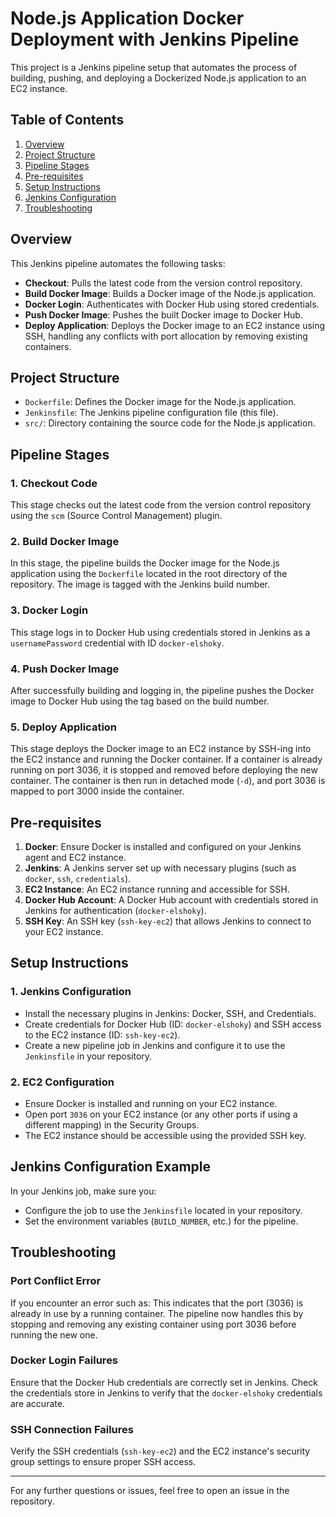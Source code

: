 # Node.js Application Docker Deployment with Jenkins Pipeline

This project is a Jenkins pipeline setup that automates the process of building, pushing, and deploying a Dockerized Node.js application to an EC2 instance.

## Table of Contents
1. [Overview](#overview)
2. [Project Structure](#project-structure)
3. [Pipeline Stages](#pipeline-stages)
4. [Pre-requisites](#pre-requisites)
5. [Setup Instructions](#setup-instructions)
6. [Jenkins Configuration](#jenkins-configuration)
7. [Troubleshooting](#troubleshooting)

## Overview
This Jenkins pipeline automates the following tasks:
- **Checkout**: Pulls the latest code from the version control repository.
- **Build Docker Image**: Builds a Docker image of the Node.js application.
- **Docker Login**: Authenticates with Docker Hub using stored credentials.
- **Push Docker Image**: Pushes the built Docker image to Docker Hub.
- **Deploy Application**: Deploys the Docker image to an EC2 instance using SSH, handling any conflicts with port allocation by removing existing containers.

## Project Structure
- `Dockerfile`: Defines the Docker image for the Node.js application.
- `Jenkinsfile`: The Jenkins pipeline configuration file (this file).
- `src/`: Directory containing the source code for the Node.js application.

## Pipeline Stages

### 1. Checkout Code
This stage checks out the latest code from the version control repository using the `scm` (Source Control Management) plugin.

### 2. Build Docker Image
In this stage, the pipeline builds the Docker image for the Node.js application using the `Dockerfile` located in the root directory of the repository. The image is tagged with the Jenkins build number.

### 3. Docker Login
This stage logs in to Docker Hub using credentials stored in Jenkins as a `usernamePassword` credential with ID `docker-elshoky`.

### 4. Push Docker Image
After successfully building and logging in, the pipeline pushes the Docker image to Docker Hub using the tag based on the build number.

### 5. Deploy Application
This stage deploys the Docker image to an EC2 instance by SSH-ing into the EC2 instance and running the Docker container. If a container is already running on port 3036, it is stopped and removed before deploying the new container. The container is then run in detached mode (`-d`), and port 3036 is mapped to port 3000 inside the container.

## Pre-requisites
1. **Docker**: Ensure Docker is installed and configured on your Jenkins agent and EC2 instance.
2. **Jenkins**: A Jenkins server set up with necessary plugins (such as `docker`, `ssh`, `credentials`).
3. **EC2 Instance**: An EC2 instance running and accessible for SSH.
4. **Docker Hub Account**: A Docker Hub account with credentials stored in Jenkins for authentication (`docker-elshoky`).
5. **SSH Key**: An SSH key (`ssh-key-ec2`) that allows Jenkins to connect to your EC2 instance.

## Setup Instructions

### 1. Jenkins Configuration
- Install the necessary plugins in Jenkins: Docker, SSH, and Credentials.
- Create credentials for Docker Hub (ID: `docker-elshoky`) and SSH access to the EC2 instance (ID: `ssh-key-ec2`).
- Create a new pipeline job in Jenkins and configure it to use the `Jenkinsfile` in your repository.

### 2. EC2 Configuration
- Ensure Docker is installed and running on your EC2 instance.
- Open port `3036` on your EC2 instance (or any other ports if using a different mapping) in the Security Groups.
- The EC2 instance should be accessible using the provided SSH key.

## Jenkins Configuration Example

In your Jenkins job, make sure you:
- Configure the job to use the `Jenkinsfile` located in your repository.
- Set the environment variables (`BUILD_NUMBER`, etc.) for the pipeline.

## Troubleshooting

### Port Conflict Error
If you encounter an error such as:
This indicates that the port (3036) is already in use by a running container. The pipeline now handles this by stopping and removing any existing container using port 3036 before running the new one.

### Docker Login Failures
Ensure that the Docker Hub credentials are correctly set in Jenkins. Check the credentials store in Jenkins to verify that the `docker-elshoky` credentials are accurate.

### SSH Connection Failures
Verify the SSH credentials (`ssh-key-ec2`) and the EC2 instance's security group settings to ensure proper SSH access.

---

For any further questions or issues, feel free to open an issue in the repository.

